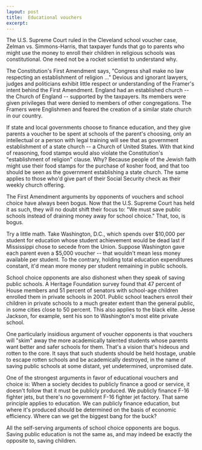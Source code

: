 ```yaml
---
layout: post
title:  Educational vouchers
excerpt:
---
```




            

    

            

The U.S. Supreme Court ruled in the Cleveland school voucher case, Zelman vs. Simmons-Harris, that taxpayer funds that go to parents who might use the money to enroll their children in religious schools was constitutional. One need not be a rocket scientist to understand why. 

The Constitution's First Amendment says, "Congress shall make no law respecting an establishment of religion ..." Devious and ignorant lawyers, judges and politicians exhibit little respect or understanding of the Framer's intent behind the First Amendment. England had an established church -- the Church of England -- supported by the taxpayers. Its members were given privileges that were denied to members of other congregations. The Framers were Englishmen and feared the creation of a similar state church in our country. 

If state and local governments choose to finance education, and they give parents a voucher to be spent at schools of the parent's choosing, only an intellectual or a person with legal training will see that as government establishment of a state church -- a Church of United States. With that kind of reasoning, food stamps would also violate the Constitution's "establishment of religion" clause. Why? Because people of the Jewish faith might use their food stamps for the purchase of kosher food, and that too should be seen as the government establishing a state church. The same applies to those who'd give part of their Social Security check as their weekly church offering. 

The First Amendment arguments by opponents of vouchers and school choice have always been bogus. Now that the U.S. Supreme Court has held it as such, they will no doubt shift their focus to: "We must save public schools instead of draining money away for school choice." That, too, is bogus. 

Try a little math. Take Washington, D.C., which spends over $10,000 per student for education whose student achievement would be dead last if Mississippi chose to secede from the Union. Suppose Washington gave each parent even a $5,000 voucher -- that wouldn't mean less money available per student. To the contrary, holding total education expenditures constant, it'd mean more money per student remaining in public schools. 

School choice opponents are also dishonest when they speak of saving public schools. A Heritage Foundation survey found that 47 percent of House members and 51 percent of senators with school-age children enrolled them in private schools in 2001. Public school teachers enroll their children in private schools to a much greater extent than the general public, in some cities close to 50 percent. This also applies to the black elite. Jesse Jackson, for example, sent his son to Washington's most elite private school. 

One particularly insidious argument of voucher opponents is that vouchers will "skim" away the more academically talented students whose parents want better and safer schools for them. That's a vision that's hideous and rotten to the core. It says that such students should be held hostage, unable to escape rotten schools and be academically destroyed, in the name of saving public schools at some distant, yet undetermined, unpromised date. 

One of the strongest arguments in favor of educational vouchers and choice is: When a society decides to publicly finance a good or service, it doesn't follow that it must be publicly produced. We publicly finance F-16 fighter jets, but there's no government F-16 fighter jet factory. That same principle applies to education. We can publicly finance education, but where it's produced should be determined on the basis of economic efficiency. Where can we get the biggest bang for the buck? 

All the self-serving arguments of school choice opponents are bogus. Saving public education is not the same as, and may indeed be exactly the opposite to, saving children. 

        
